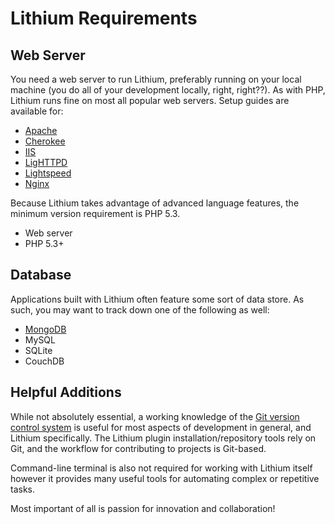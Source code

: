 # Lithium Requirements

## Web Server

You need a web server to run Lithium, preferably running on your local machine (you do all of your development locally, right, right??). As with PHP, Lithium runs fine on most all popular web servers. Setup guides are available for:

 * [Apache](http://lithify.me/docs/manual/configuration/servers/apache.wiki)
 * [Cherokee](http://lithify.me/docs/manual/configuration/servers/cherokee.wiki)
 * [IIS](http://lithify.me/docs/manual/configuration/servers/iis.wiki)
 * [LigHTTPD](http://lithify.me/docs/manual/configuration/servers/lighttpd.wiki)
 * [Lightspeed](http://lithify.me/docs/manual/configuration/servers/lighttpd.wiki)
 * [Nginx](http://lithify.me/docs/manual/configuration/servers/nginx.wiki)

  Because Lithium takes advantage of advanced language features, the minimum version requirement is PHP 5.3.

 * Web server
 * PHP 5.3+

## Database

Applications built with Lithium often feature some sort of data store. As such, you may want to track down one of the following as well:

 * [MongoDB](http://lithify.me/docs/manual/configuration/connections/mongodb-setup.wiki)
 * MySQL
 * SQLite
 * CouchDB

## Helpful Additions

While not absolutely essential, a working knowledge of the [Git version control system](http://git-scm.com/) is useful for most aspects of development in general, and Lithium specifically. The Lithium plugin installation/repository tools rely on Git, and the workflow for contributing to projects is Git-based.

Command-line terminal is also not required for working with Lithium itself however it provides many useful tools for automating complex or repetitive tasks.

Most important of all is passion for innovation and collaboration!
